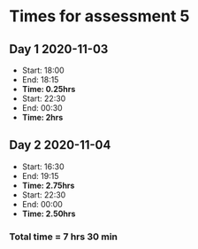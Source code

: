 # Times for assessment 5

## Day 1 2020-11-03
- Start: 18:00
- End: 18:15
- **Time: 0.25hrs**
- Start: 22:30
- End: 00:30
- **Time: 2hrs**

## Day 2 2020-11-04
- Start: 16:30
- End: 19:15
- **Time: 2.75hrs**
- Start: 22:30
- End: 00:00
- **Time: 2.50hrs**

### Total time = 7 hrs 30 min
